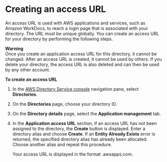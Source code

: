 # Creating an access URL<a name="simple_ad_create_access_url"></a>

An access URL is used with AWS applications and services, such as Amazon WorkDocs, to reach a login page that is associated with your directory\. The URL must be unique globally\. You can create an access URL for your directory by performing the following steps\.

**Warning**  
Once you create an application access URL for this directory, it cannot be changed\. After an access URL is created, it cannot be used by others\. If you delete your directory, the access URL is also deleted and can then be used by any other account\.

**To create an access URL**

1. In the [AWS Directory Service console](https://console.aws.amazon.com/directoryservicev2/) navigation pane, select **Directories**\.

1. On the **Directories** page, choose your directory ID\.

1. On the **Directory details** page, select the **Application management** tab\.

1. In the **Application access URL** section, if an access URL has not been assigned to the directory, the **Create** button is displayed\. Enter a directory alias and choose **Create**\. If an **Entity Already Exists** error is returned, the specified directory alias has already been allocated\. Choose another alias and repeat this procedure\. 

   Your access URL is displayed in the format *<alias>*\.awsapps\.com\.